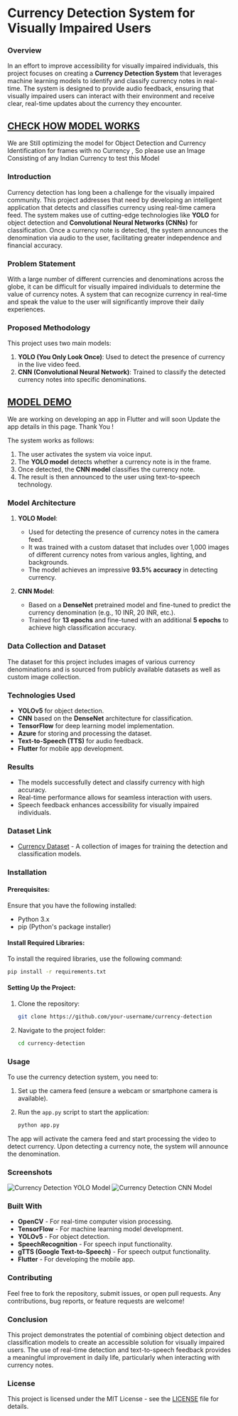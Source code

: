 

# **Currency Detection System for Visually Impaired Users**

### **Overview**
In an effort to improve accessibility for visually impaired individuals, this project focuses on creating a **Currency Detection System** that leverages machine learning models to identify and classify currency notes in real-time. The system is designed to provide audio feedback, ensuring that visually impaired users can interact with their environment and receive clear, real-time updates about the currency they encounter.
## [**CHECK HOW MODEL WORKS**](https://indiancurrencydetector.streamlit.app/) ##
We are Still optimizing the model for Object Detection and Currency Identification for frames with no Currency , So please use an Image Consisting of any Indian Currency to test this Model

### **Introduction**
Currency detection has long been a challenge for the visually impaired community. This project addresses that need by developing an intelligent application that detects and classifies currency using real-time camera feed. The system makes use of cutting-edge technologies like **YOLO** for object detection and **Convolutional Neural Networks (CNNs)** for classification. Once a currency note is detected, the system announces the denomination via audio to the user, facilitating greater independence and financial accuracy.

### **Problem Statement**
With a large number of different currencies and denominations across the globe, it can be difficult for visually impaired individuals to determine the value of currency notes. A system that can recognize currency in real-time and speak the value to the user will significantly improve their daily experiences.

### **Proposed Methodology**
This project uses two main models:
1. **YOLO (You Only Look Once)**: Used to detect the presence of currency in the live video feed.
2. **CNN (Convolutional Neural Network)**: Trained to classify the detected currency notes into specific denominations.

## [**MODEL DEMO**](https://yashwant00cr7.github.io/CurrencyDetector/) ##
We are working on developing an app in Flutter and will soon Update the app details in this page. Thank You !

The system works as follows:
1. The user activates the system via voice input.
2. The **YOLO model** detects whether a currency note is in the frame.
3. Once detected, the **CNN model** classifies the currency note.
4. The result is then announced to the user using text-to-speech technology.

### **Model Architecture**
1. **YOLO Model**:
   - Used for detecting the presence of currency notes in the camera feed.
   - It was trained with a custom dataset that includes over 1,000 images of different currency notes from various angles, lighting, and backgrounds.
   - The model achieves an impressive **93.5% accuracy** in detecting currency.

2. **CNN Model**:
   - Based on a **DenseNet** pretrained model and fine-tuned to predict the currency denomination (e.g., 10 INR, 20 INR, etc.).
   - Trained for **13 epochs** and fine-tuned with an additional **5 epochs** to achieve high classification accuracy.

### **Data Collection and Dataset**
The dataset for this project includes images of various currency denominations and is sourced from publicly available datasets as well as custom image collection.

### **Technologies Used**
- **YOLOv5** for object detection.
- **CNN** based on the **DenseNet** architecture for classification.
- **TensorFlow** for deep learning model implementation.
- **Azure** for storing and processing the dataset.
- **Text-to-Speech (TTS)** for audio feedback.
- **Flutter** for mobile app development.

### **Results**
- The models successfully detect and classify currency with high accuracy.
- Real-time performance allows for seamless interaction with users.
- Speech feedback enhances accessibility for visually impaired individuals.

### **Dataset Link**
- [Currency Dataset](https://www.kaggle.com/datasets/yashwantk23cse/indian-currency) - A collection of images for training the detection and classification models.

### **Installation**

#### Prerequisites:
Ensure that you have the following installed:
- Python 3.x
- pip (Python's package installer)

#### Install Required Libraries:
To install the required libraries, use the following command:

```bash
pip install -r requirements.txt
```

#### Setting Up the Project:
1. Clone the repository:
    ```bash
    git clone https://github.com/your-username/currency-detection
    ```
2. Navigate to the project folder:
    ```bash
    cd currency-detection
    ```

### **Usage**

To use the currency detection system, you need to:
1. Set up the camera feed (ensure a webcam or smartphone camera is available).
2. Run the `app.py` script to start the application:

    ```bash
    python app.py
    ```

The app will activate the camera feed and start processing the video to detect currency. Upon detecting a currency note, the system will announce the denomination.

### **Screenshots**
![Currency Detection YOLO Model](https://github.com/user-attachments/assets/87975220-b65b-4555-9567-ac2b8f6fc66c)
![Currency Detection CNN Model](https://github.com/user-attachments/assets/a572f3ce-df82-43e2-b6ae-40ee5c4a7382)

### **Built With**
- **OpenCV** - For real-time computer vision processing.
- **TensorFlow** - For machine learning model development.
- **YOLOv5** - For object detection.
- **SpeechRecognition** - For speech input functionality.
- **gTTS (Google Text-to-Speech)** - For speech output functionality.
- **Flutter** - For developing the mobile app.

### **Contributing**
Feel free to fork the repository, submit issues, or open pull requests. Any contributions, bug reports, or feature requests are welcome!

### **Conclusion**
This project demonstrates the potential of combining object detection and classification models to create an accessible solution for visually impaired users. The use of real-time detection and text-to-speech feedback provides a meaningful improvement in daily life, particularly when interacting with currency notes.

### **License**
This project is licensed under the MIT License - see the [LICENSE](LICENSE) file for details.

